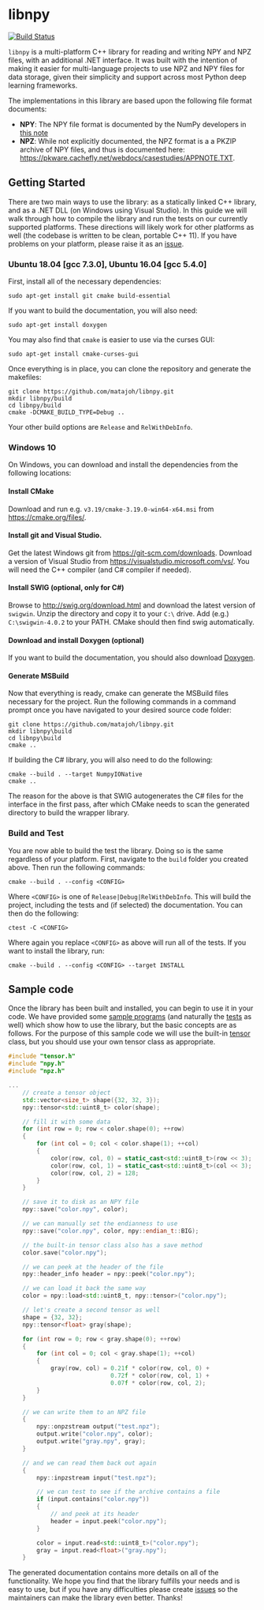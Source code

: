 # libnpy

[![Build Status](https://travis-ci.com/matajoh/libnpy.svg?token=mQKh8ae3m6BDSeGHqxyY&branch=main)](https://travis-ci.com/matajoh/libnpy)

`libnpy` is a multi-platform C++ library for reading and writing NPY and
NPZ files, with an additional .NET interface. It was built with the 
intention of making it easier for multi-language projects to use NPZ and
NPY files for data storage, given their simplicity and support across
most Python deep learning frameworks.

The implementations in this library are based upon the following file
format documents:
- **NPY**: The NPY file format is documented by the NumPy developers
           in [this note](https://docs.scipy.org/doc/numpy/reference/generated/numpy.lib.format.html)
- **NPZ**: While not explicitly documented, the NPZ format is a
           a PKZIP archive of NPY files, and thus is documented
           here: https://pkware.cachefly.net/webdocs/casestudies/APPNOTE.TXT.

## Getting Started

There are two main ways to use the library: as a statically linked C++
library, and as a .NET DLL (on Windows using Visual Studio). In this
guide we will walk through how to compile the library and run the tests
on our currently supported platforms. These directions will likely
work for other platforms as well (the codebase is written to be clean,
portable C++ 11). If you have problems on your platform, please raise
it as an [issue](https://github.com/matajoh/libnpy/issues).


### Ubuntu 18.04 [gcc 7.3.0], Ubuntu 16.04 [gcc 5.4.0]

First, install all of the necessary dependencies:

    sudo apt-get install git cmake build-essential

If you want to build the documentation, you will also need:

    sudo apt-get install doxygen

You may also find that `cmake` is easier to use via the curses GUI:

    sudo apt-get install cmake-curses-gui

Once everything is in place, you can clone the repository and generate the
makefiles:

    git clone https://github.com/matajoh/libnpy.git
    mkdir libnpy/build
    cd libnpy/build
    cmake -DCMAKE_BUILD_TYPE=Debug ..

Your other build options are `Release` and `RelWithDebInfo`.

### Windows 10

On Windows, you can download and install the dependencies from the following
locations:

#### Install CMake
Download and run e.g. `v3.19/cmake-3.19.0-win64-x64.msi` from
https://cmake.org/files/.

#### Install git and Visual Studio.
Get the latest Windows git from https://git-scm.com/downloads. Download a
version of Visual Studio from https://visualstudio.microsoft.com/vs/. You
will need the C++ compiler (and C# compiler if needed).

#### Install SWIG (optional, only for C#)
Browse to http://swig.org/download.html and download the latest version of
`swigwin`. Unzip the directory and copy it to your `C:\` drive. Add (e.g.)
`C:\swigwin-4.0.2` to your PATH. CMake should then find swig automatically.

#### Download and install Doxygen (optional)
If you want to build the documentation, you should also download
[Doxygen](http://www.doxygen.nl/). 

#### Generate MSBuild
Now that everything is ready, cmake can generate the MSBuild files necessary
for the project. Run the following commands in a command prompt once you have
navigated to your desired source code folder:

    git clone https://github.com/matajoh/libnpy.git
    mkdir libnpy\build
    cd libnpy\build
    cmake ..

If building the C# library, you will also need to do the following:

    cmake --build . --target NumpyIONative
    cmake ..

The reason for the above is that SWIG autogenerates the C# files for the
interface in the first pass, after which CMake needs to scan the generated
directory to build the wrapper library.

### Build and Test
You are now able to build the test the library. Doing so is the same
regardless of your platform. First, navigate to the `build` folder you
created above. Then run the following commands:

    cmake --build . --config <CONFIG>

Where `<CONFIG>` is one of `Release|Debug|RelWithDebInfo`. This will build
the project, including the tests and (if selected) the documentation. You
can then do the following:

    ctest -C <CONFIG>

Where again you replace `<CONFIG>` as above will run all of the tests.
If you want to install the library, run:

    cmake --build . --config <CONFIG> --target INSTALL

## Sample code

Once the library has been built and installed, you can begin to use it
in your code. We have provided some
[sample programs](https://github.com/matajoh/libnpy/tree/MAIN/samples)
(and naturally the [tests](https://github.com/matajoh/libnpy/tree/MAIN/test)
as well) which show how to use the library, but the basic concepts are as follows.
For the purpose of this sample code we will use the built-in [tensor](src/tensor.h)
class, but you should use your own tensor class as appropriate.

```C++
#include "tensor.h"
#include "npy.h"
#include "npz.h"

...
    // create a tensor object
    std::vector<size_t> shape({32, 32, 3});
    npy::tensor<std::uint8_t> color(shape);

    // fill it with some data
    for (int row = 0; row < color.shape(0); ++row)
    {
        for (int col = 0; col < color.shape(1); ++col)
        {
            color(row, col, 0) = static_cast<std::uint8_t>(row << 3);
            color(row, col, 1) = static_cast<std::uint8_t>(col << 3);
            color(row, col, 2) = 128;
        }
    }

    // save it to disk as an NPY file
    npy::save("color.npy", color);

    // we can manually set the endianness to use
    npy::save("color.npy", color, npy::endian_t::BIG);

    // the built-in tensor class also has a save method
    color.save("color.npy");

    // we can peek at the header of the file
    npy::header_info header = npy::peek("color.npy");

    // we can load it back the same way
    color = npy::load<std::uint8_t, npy::tensor>("color.npy");

    // let's create a second tensor as well
    shape = {32, 32};
    npy::tensor<float> gray(shape);

    for (int row = 0; row < gray.shape(0); ++row)
    {
        for (int col = 0; col < gray.shape(1); ++col)
        {
            gray(row, col) = 0.21f * color(row, col, 0) +
                             0.72f * color(row, col, 1) +
                             0.07f * color(row, col, 2);
        }
    }

    // we can write them to an NPZ file
    {
        npy::onpzstream output("test.npz");
        output.write("color.npy", color);
        output.write("gray.npy", gray);
    }

    // and we can read them back out again
    {
        npy::inpzstream input("test.npz");

        // we can test to see if the archive contains a file
        if (input.contains("color.npy"))
        {
            // and peek at its header
            header = input.peek("color.npy");
        }

        color = input.read<std::uint8_t>("color.npy");
        gray = input.read<float>("gray.npy");
    }
```

The generated documentation contains more details on all of the functionality.
We hope you find that the library fulfills your needs and is easy to use, but
if you have any difficulties please create
[issues](https://github.com/matajoh/libnpy/issues) so the maintainers can make
the library even better. Thanks!